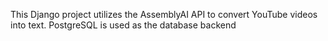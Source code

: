 This Django project utilizes the AssemblyAI API to convert YouTube videos into text. PostgreSQL is used as the database backend
